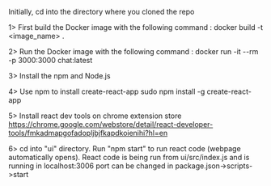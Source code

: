 Initially, cd into the directory where you cloned the repo

1> First build the Docker image with the following command :
	docker build -t <image_name> .

2> Run the Docker image with the following command :
	docker run -it --rm -p 3000:3000 chat:latest

3> Install the npm and Node.js

4> Use npm to install create-react-app
	sudo npm install -g create-react-app

5> Install react dev tools on chrome extension store
	https://chrome.google.com/webstore/detail/react-developer-tools/fmkadmapgofadopljbjfkapdkoienihi?hl=en

6> cd into "ui" directory. Run "npm start" to run react code (webpage automatically opens).
   React code is being run from ui/src/index.js and is running in localhost:3006
	 port can be changed in package.json->scripts->start

